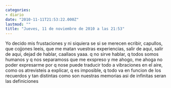 ```yaml
---
categories:
- diario
date: "2010-11-11T21:53:22.000Z"
lastmod: ""
title: "Jueves, 11 de noviembre de 2010 a las 21:53"
---
```


Yo decido mis frustaciones y ni siquiera se si se merecen ecribir, capullos, que cojjones leeis, que me matan vuestras experiencias, salir de aqui, salir de aqui, dejad de hablar, caallaos yaaa. q no sirve hablar, q todos somos humanos y q nos separamoss que me exspreso y me ahogo, me ahoga no poder expresarme por q nose puede traducir todo a vibraciones en el aire, como os atrevisteis a explicar, q es imposible, q todo va en funcion de los recuerdos y tan distintas como son nuestras memorias asi de infinitas seran las definiciones